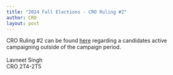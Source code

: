 ```yaml
---
title: "2024 Fall Elections - CRO Ruling #2"
author: CRO
layout: post
---
```


CRO Ruling #2 can be found <a href="https://docs.google.com/document/d/1o99wXQyzOxeObMRDliPWj0MbpX2UclQ9vXoGQzECq-k/edit">here</a> regarding a candidates active campaigning outside of the campaign period.<br><br> Lavneet Singh<br> CRO 2T4-2T5
